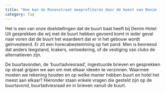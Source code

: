 ```yaml
---
title: "Hoe kan de Rozenstraat meeprofiteren door de komst van Denim 			Hotel Amsterdam? "
category: faq
---
```


Het is een van onze doelstellingen dat de buurt baat heeft bij Denim Hotel. Uit gesprekken die wij met de buurt hebben gevoerd komt in ieder geval naar voren dat de buurt het waardeert dat er in het gebouw wordt geïnvesteerd. Er zit een horecabestemming op het pand. Men is bevreesd dat anders leegstand, krakers, verloedering, of de vestiging van clubs de alternatieven zijn. 

De buurtavonden, de ‘buurtadviesraad’, ingestuurde brieven en gesprekken op straat grijpen we aan om met elkaar ideeën te verzinnen. Waarmee moeten we rekening houden en op welke manier hebben buurt en hotel het meest aan elkaar? Hieronder staan enkele vragen die gesteld zijn op de buurtavond, buurtadviesraad en in brieven vanuit de buurt.
